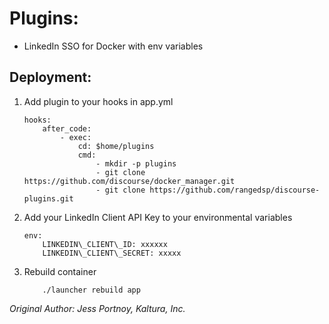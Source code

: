 Plugins:
========
- LinkedIn SSO for Docker with env variables

## Deployment:

1. Add plugin to your hooks in app.yml

    ```
    hooks:
        after_code:
            - exec:
                cd: $home/plugins
                cmd:
                    - mkdir -p plugins
                    - git clone https://github.com/discourse/docker_manager.git
                    - git clone https://github.com/rangedsp/discourse-plugins.git
    ```

2. Add your LinkedIn Client API Key to your environmental variables

    ```
    env:
        LINKEDIN\_CLIENT\_ID: xxxxxx
        LINKEDIN\_CLIENT\_SECRET: xxxxx
    ```
    
3. Rebuild container

    ```
        ./launcher rebuild app
    ```

*Original Author: Jess Portnoy, Kaltura, Inc.*
